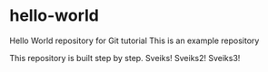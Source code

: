 # hello-world
Hello World repository for Git tutorial
This is an example repository

This repository is built step by step.
Sveiks!
Sveiks2!
Sveiks3!